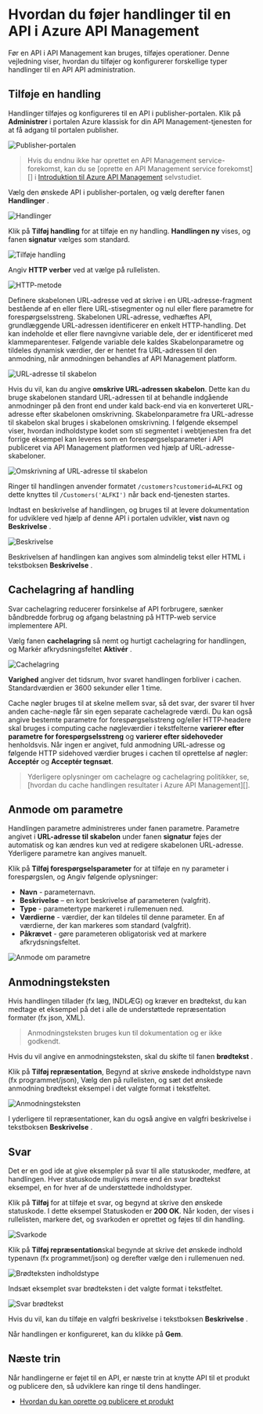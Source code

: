 <properties 
    pageTitle="Hvordan du føjer handlinger til en API i Azure API Management | Microsoft Azure" 
    description="Lær at føje handlinger til en API i Azure API Management." 
    services="api-management" 
    documentationCenter="" 
    authors="steved0x" 
    manager="erikre" 
    editor=""/>

<tags 
    ms.service="api-management" 
    ms.workload="mobile" 
    ms.tgt_pltfrm="na" 
    ms.devlang="na" 
    ms.topic="article" 
    ms.date="10/25/2016" 
    ms.author="sdanie"/>

# <a name="how-to-add-operations-to-an-api-in-azure-api-management"></a>Hvordan du føjer handlinger til en API i Azure API Management

Før en API i API Management kan bruges, tilføjes operationer. Denne vejledning viser, hvordan du tilføjer og konfigurerer forskellige typer handlinger til en API API administration.

## <a name="add-operation"> </a>Tilføje en handling

Handlinger tilføjes og konfigureres til en API i publisher-portalen. Klik på **Administrer** i portalen Azure klassisk for din API Management-tjenesten for at få adgang til portalen publisher.

![Publisher-portalen][api-management-management-console]

>Hvis du endnu ikke har oprettet en API Management service-forekomst, kan du se [oprette en API Management service forekomst][] i [Introduktion til Azure API Management][] selvstudiet.

Vælg den ønskede API i publisher-portalen, og vælg derefter fanen **Handlinger** . 

![Handlinger][api-management-operations]

Klik på **Tilføj handling** for at tilføje en ny handling. **Handlingen ny** vises, og fanen **signatur** vælges som standard.

![Tilføje handling][api-management-add-operation]

Angiv **HTTP verber** ved at vælge på rullelisten.

![HTTP-metode][api-management-http-method]

<a name="url-template"></a>

Definere skabelonen URL-adresse ved at skrive i en URL-adresse-fragment bestående af en eller flere URL-stisegmenter og nul eller flere parametre for forespørgselsstreng. Skabelonen URL-adresse, vedhæftes API, grundlæggende URL-adressen identificerer en enkelt HTTP-handling. Det kan indeholde et eller flere navngivne variable dele, der er identificeret med klammeparenteser. Følgende variable dele kaldes Skabelonparametre og tildeles dynamisk værdier, der er hentet fra URL-adressen til den anmodning, når anmodningen behandles af API Management platform.

![URL-adresse til skabelon][api-management-url-template]

<a name="rewrite-url-template"></a>

Hvis du vil, kan du angive **omskrive URL-adressen skabelon**. Dette kan du bruge skabelonen standard URL-adressen til at behandle indgående anmodninger på den front end under kald back-end via en konverteret URL-adresse efter skabelonen omskrivning. Skabelonparametre fra URL-adresse til skabelon skal bruges i skabelonen omskrivning. I følgende eksempel viser, hvordan indholdstype kodet som sti segmentet i webtjenesten fra det forrige eksempel kan leveres som en forespørgselsparameter i API publiceret via API Management platformen ved hjælp af URL-adresse-skabeloner.

![Omskrivning af URL-adresse til skabelon][api-management-url-template-rewrite]

Ringer til handlingen anvender formatet `/customers?customerid=ALFKI` og dette knyttes til `/Customers('ALFKI')` når back end-tjenesten startes.


Indtast en beskrivelse af handlingen, og bruges til at levere dokumentation for udviklere ved hjælp af denne API i portalen udvikler, **vist** navn og **Beskrivelse** .

![Beskrivelse][api-management-description]

Beskrivelsen af handlingen kan angives som almindelig tekst eller HTML i tekstboksen **Beskrivelse** .

## <a name="operation-caching"> </a>Cachelagring af handling

Svar cachelagring reducerer forsinkelse af API forbrugere, sænker båndbredde forbrug og afgang belastning på HTTP-web service implementere API. 

Vælg fanen **cachelagring** så nemt og hurtigt cachelagring for handlingen, og Markér afkrydsningsfeltet **Aktivér** .

![Cachelagring][api-management-caching-tab]

**Varighed** angiver det tidsrum, hvor svaret handlingen forbliver i cachen. Standardværdien er 3600 sekunder eller 1 time.

Cache nøgler bruges til at skelne mellem svar, så det svar, der svarer til hver anden cache-nøgle får sin egen separate cachelagrede værdi. Du kan også angive bestemte parametre for forespørgselsstreng og/eller HTTP-headere skal bruges i computing cache nøgleværdier i tekstfelterne **varierer efter parametre for forespørgselsstreng** og **varierer efter sidehoveder** henholdsvis. Når ingen er angivet, fuld anmodning URL-adresse og følgende HTTP sidehoved værdier bruges i cachen til oprettelse af nøgler: **Acceptér** og **Acceptér tegnsæt**.

>Yderligere oplysninger om cachelagre og cachelagring politikker, se, [hvordan du cache handlingen resultater i Azure API Management][].


## <a name="request-parameters"> </a>Anmode om parametre

Handlingen parametre administreres under fanen parametre. Parametre angivet i **URL-adresse til skabelon** under fanen **signatur** føjes der automatisk og kan ændres kun ved at redigere skabelonen URL-adresse. Yderligere parametre kan angives manuelt.

Klik på **Tilføj forespørgselsparameter** for at tilføje en ny parameter i forespørgslen, og Angiv følgende oplysninger:

-   **Navn** - parameternavn.
-   **Beskrivelse** – en kort beskrivelse af parameteren (valgfrit).
-   **Type** - parametertype markeret i rullemenuen ned.
-   **Værdierne** - værdier, der kan tildeles til denne parameter. En af værdierne, der kan markeres som standard (valgfrit).
-   **Påkrævet** - gøre parameteren obligatorisk ved at markere afkrydsningsfeltet. 

![Anmode om parametre][api-management-request-parameters]

## <a name="request-body"> </a>Anmodningsteksten

Hvis handlingen tillader (fx læg, INDLÆG) og kræver en brødtekst, du kan medtage et eksempel på det i alle de understøttede repræsentation formater (fx json, XML). 

>Anmodningsteksten bruges kun til dokumentation og er ikke godkendt.

Hvis du vil angive en anmodningsteksten, skal du skifte til fanen **brødtekst** .

Klik på **Tilføj repræsentation**, Begynd at skrive ønskede indholdstype navn (fx programmet/json), Vælg den på rullelisten, og sæt det ønskede anmodning brødtekst eksempel i det valgte format i tekstfeltet. 

![Anmodningsteksten][api-management-request-body]

I yderligere til repræsentationer, kan du også angive en valgfri beskrivelse i tekstboksen **Beskrivelse** .

## <a name="responses"> </a>Svar

Det er en god ide at give eksempler på svar til alle statuskoder, medføre, at handlingen. Hver statuskode muligvis mere end én svar brødtekst eksempel, en for hver af de understøttede indholdstyper. 

Klik på **Tilføj** for at tilføje et svar, og begynd at skrive den ønskede statuskode. I dette eksempel Statuskoden er **200 OK**. Når koden, der vises i rullelisten, markere det, og svarkoden er oprettet og føjes til din handling.

![Svarkode][api-management-response-code]

Klik på **Tilføj repræsentation**skal begynde at skrive det ønskede indhold typenavn (fx programmet/json) og derefter vælge den i rullemenuen ned.

![Brødteksten indholdstype][api-management-response-body-content-type]

Indsæt eksemplet svar brødteksten i det valgte format i tekstfeltet. 

![Svar brødtekst][api-management-response-body]

Hvis du vil, kan du tilføje en valgfri beskrivelse i tekstboksen **Beskrivelse** .

Når handlingen er konfigureret, kan du klikke på **Gem**.


## <a name="next-steps"> </a>Næste trin

Når handlingerne er føjet til en API, er næste trin at knytte API til et produkt og publicere den, så udviklere kan ringe til dens handlinger.

-   [Hvordan du kan oprette og publicere et produkt][]

[api-management-management-console]: ./media/api-management-howto-add-operations/api-management-management-console.png
[api-management-operations]: ./media/api-management-howto-add-operations/api-management-operations.png
[api-management-add-operation]: ./media/api-management-howto-add-operations/api-management-add-operation.png
[api-management-http-method]: ./media/api-management-howto-add-operations/api-management-http-method.png
[api-management-url-template]: ./media/api-management-howto-add-operations/api-management-url-template.png
[api-management-url-template-rewrite]: ./media/api-management-howto-add-operations/api-management-url-template-rewrite.png
[api-management-description]: ./media/api-management-howto-add-operations/api-management-description.png
[api-management-caching-tab]: ./media/api-management-howto-add-operations/api-management-caching-tab.png
[api-management-request-parameters]: ./media/api-management-howto-add-operations/api-management-request-parameters.png
[api-management-request-body]: ./media/api-management-howto-add-operations/api-management-request-body.png
[api-management-response-code]: ./media/api-management-howto-add-operations/api-management-response-code.png
[api-management-response-body-content-type]: ./media/api-management-howto-add-operations/api-management-response-body-content-type.png
[api-management-response-body]: ./media/api-management-howto-add-operations/api-management-response-body.png


[api-management-contoso-api]: ./media/api-management-howto-add-operations/api-management-contoso-api.png

[api-management-add-new-api]: ./media/api-management-howto-add-operations/api-management-add-new-api.png
[api-management-api-settings]: ./media/api-management-howto-add-operations/api-management-api-settings.png
[api-management-api-settings-credentials]: ./media/api-management-howto-add-operations/api-management-api-settings-credentials.png
[api-management-api-summary]: ./media/api-management-howto-add-operations/api-management-api-summary.png
[api-management-echo-operations]: ./media/api-management-howto-add-operations/api-management-echo-operations.png

[Add an operation]: #add-operation
[Operation caching]: #operation-caching
[Request parameters]: #request-parameters
[Request body]: #request-body
[Responses]: #responses
[Next steps]: #next-steps

[Introduktion til Azure API Management]: api-management-get-started.md
[Oprette en API Management service-forekomst]: api-management-get-started.md#create-service-instance

[How to add operations to an API]: api-management-howto-add-operations.md
[Hvordan du kan oprette og publicere et produkt]: api-management-howto-add-products.md
[Sådan cache handlingen resultater i Azure API Management]: api-management-howto-cache.md